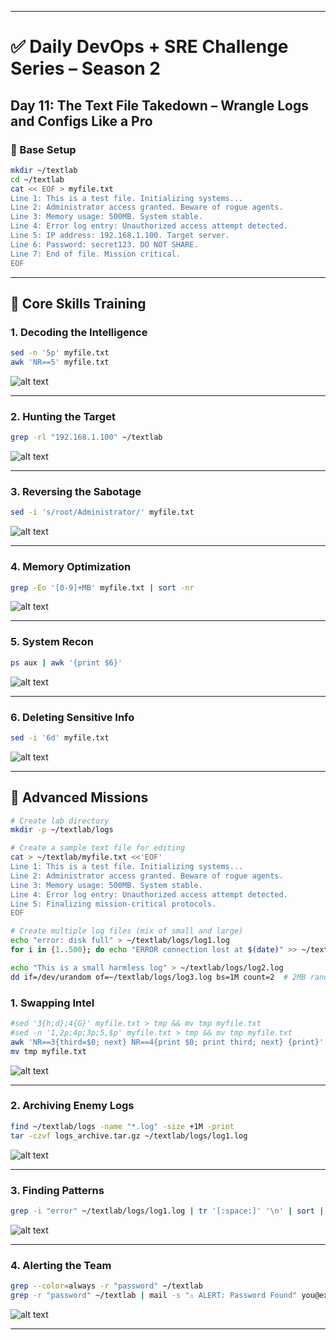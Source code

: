 
---

# ✅ Daily DevOps + SRE Challenge Series – Season 2

## Day 11: The Text File Takedown – Wrangle Logs and Configs Like a Pro

### 📂 Base Setup

```bash
mkdir ~/textlab
cd ~/textlab
cat << EOF > myfile.txt
Line 1: This is a test file. Initializing systems...
Line 2: Administrator access granted. Beware of rogue agents.
Line 3: Memory usage: 500MB. System stable.
Line 4: Error log entry: Unauthorized access attempt detected.
Line 5: IP address: 192.168.1.100. Target server.
Line 6: Password: secret123. DO NOT SHARE.
Line 7: End of file. Mission critical.
EOF
```

---

## 🧩 Core Skills Training

### 1. Decoding the Intelligence

```bash
sed -n '5p' myfile.txt
awk 'NR==5' myfile.txt
```

![alt text](image.png)

---

### 2. Hunting the Target

```bash
grep -rl "192.168.1.100" ~/textlab
```

![alt text](image-1.png)

---

### 3. Reversing the Sabotage

```bash
sed -i 's/root/Administrator/' myfile.txt
```

![alt text](image-2.png)

---

### 4. Memory Optimization

```bash
grep -Eo '[0-9]+MB' myfile.txt | sort -nr
```

![alt text](image-3.png)

---

### 5. System Recon

```bash
ps aux | awk '{print $6}'
```

![alt text](image-4.png)

---

### 6. Deleting Sensitive Info

```bash
sed -i '6d' myfile.txt
```

![alt text](image-5.png)

---

## 🎯 Advanced Missions
```bash 
# Create lab directory
mkdir -p ~/textlab/logs

# Create a sample text file for editing
cat > ~/textlab/myfile.txt <<'EOF'
Line 1: This is a test file. Initializing systems...
Line 2: Administrator access granted. Beware of rogue agents.
Line 3: Memory usage: 500MB. System stable.
Line 4: Error log entry: Unauthorized access attempt detected.
Line 5: Finalizing mission-critical protocols.
EOF

# Create multiple log files (mix of small and large)
echo "error: disk full" > ~/textlab/logs/log1.log
for i in {1..500}; do echo "ERROR connection lost at $(date)" >> ~/textlab/logs/log1.log; done

echo "This is a small harmless log" > ~/textlab/logs/log2.log
dd if=/dev/urandom of=~/textlab/logs/log3.log bs=1M count=2  # 2MB random log file
```

### 1. Swapping Intel

```bash
#sed '3{h;d};4{G}' myfile.txt > tmp && mv tmp myfile.txt
#sed -n '1,2p;4p;3p;5,$p' myfile.txt > tmp && mv tmp myfile.txt
awk 'NR==3{third=$0; next} NR==4{print $0; print third; next} {print}' myfile.txt > tmp
mv tmp myfile.txt
```

![alt text](image-6.png)

---

### 2. Archiving Enemy Logs

```bash
find ~/textlab/logs -name "*.log" -size +1M -print
tar -czvf logs_archive.tar.gz ~/textlab/logs/log1.log
```

![alt text](image-7.png)

---

### 3. Finding Patterns

```bash
grep -i "error" ~/textlab/logs/log1.log | tr '[:space:]' '\n' | sort | uniq -c
```

![alt text](image-8.png)

---

### 4. Alerting the Team

```bash
grep --color=always -r "password" ~/textlab
grep -r "password" ~/textlab | mail -s "⚠️ ALERT: Password Found" you@example.com
```

![alt text](image-9.png)

---

